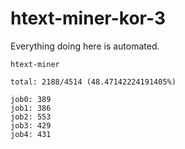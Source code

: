 # htext-miner-kor-3

Everything doing here is automated.

```
htext-miner

total: 2188/4514 (48.47142224191405%)

job0: 389
job1: 386
job2: 553
job3: 429
job4: 431
```